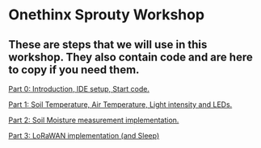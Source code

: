 # Onethinx Sprouty Workshop

## These are steps that we will use in this workshop. They also contain code and are here to copy if you need them.

[Part 0: Introduction, IDE setup, Start code.](Part_1_Introduction/)

[Part 1: Soil Temperature, Air Temperature, Light intensity and LEDs.](Part_1_Temperatures_and_Light/)

[Part 2: Soil Moisture measurement implementation.](Part_2_Soil_Moisture/)

[Part 3: LoRaWAN implementation (and Sleep)](Part_3_LoRaWAN/)
